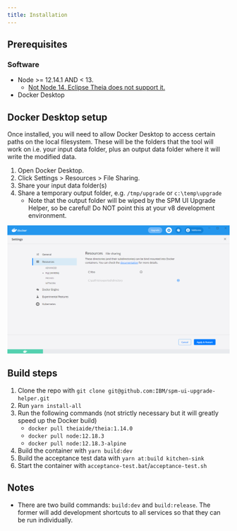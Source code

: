 ```yaml
---
title: Installation
---
```


## Prerequisites

### Software

- Node >= 12.14.1 AND < 13.
    - [Not Node 14. Eclipse Theia does not support it.](https://www.gitmemory.com/issue/eclipse-theia/theia/8920/754781284)
- Docker Desktop

## Docker Desktop setup

Once installed, you will need to allow Docker Desktop to access certain paths on the local filesystem. These will be the folders that the tool will work on i.e. your input data folder, plus an output data folder where it will write the modified data.

1. Open Docker Desktop.
2. Click Settings > Resources > File Sharing.
3. Share your input data folder(s)
4. Share a temporary output folder, e.g. `/tmp/upgrade` or `c:\temp\upgrade`
    - Note that the output folder will be wiped by the SPM UI Upgrade Helper, so be careful! Do NOT point this at your v8 development environment.

![1. Open Docker Desktop, 2. Click the Settings button then Resources then File Sharing, 3. Add the folder you want to share with the Docker container](../../images/docker-volume-sharing.png "Docker volume sharing screenshot")

## Build steps

1. Clone the repo with `git clone git@github.com:IBM/spm-ui-upgrade-helper.git`
2. Run `yarn install-all`
3. Run the following commands (not strictly necessary but it will greatly speed up the Docker build)
    - `docker pull theiaide/theia:1.14.0`
    - `docker pull node:12.18.3`
    - `docker pull node:12.18.3-alpine`
4. Build the container with `yarn build:dev`
5. Build the acceptance test data with `yarn at:build kitchen-sink`
6. Start the container with `acceptance-test.bat`/`acceptance-test.sh`

## Notes

- There are two build commands: `build:dev` and `build:release`. The former will add development shortcuts to all services so that they can be run individually.
